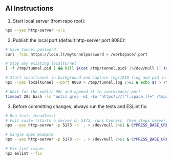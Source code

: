 ## AI Instructions

1. Start local server (from repo root):

```bash
npx --yes http-server -c-1
```

2. Publish the local port (default http-server port 8080):

```bash
# Save tunnel password
curl -fsSL https://loca.lt/mytunnelpassword > /workspace/.port

# Stop any existing localtunnel
[ -f /tmp/tunnel.pid ] && kill $(cat /tmp/tunnel.pid) 2>/dev/null || true

# Start localtunnel in background and capture logs/PID (log and pid in /tmp)
npx --yes localtunnel --port 8080 > /tmp/tunnel.log 2>&1 & echo $! > /tmp/tunnel.pid

# Wait for the public URL and append it to /workspace/.port
timeout 20s bash -lc 'until grep -m1 -Eo "https?://[^[:space:]]+" /tmp/tunnel.log >> /workspace/.port; do sleep 0.5; done'
```

3. Before committing changes, always run the tests and ESLint fix:

```bash
# Run tests (headless)
# Full suite (starts a server on 5173, runs Cypress, then stops server)
npx --yes http-server -p 5173 -c- . > /dev/null 2>&1 & CYPRESS_BASE_URL=http://127.0.0.1:5173 npx --yes cypress run --config-file tests/cypress.config.js ; kill %1 || true

# Single spec example
npx --yes http-server -p 5173 -c- . > /dev/null 2>&1 & CYPRESS_BASE_URL=http://127.0.0.1:5173 npx --yes cypress run --config-file tests/cypress.config.js --spec tests/09_player_context_menu.cy.js ; kill %1 || true

# Fix lint issues
npx eslint --fix
```

